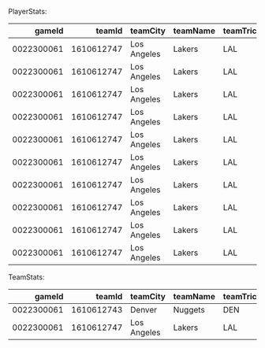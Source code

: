 PlayerStats:

|     gameId |     teamId | teamCity    | teamName   | teamTricode   | teamSlug   |   personId | firstName   | familyName   | nameI        | playerSlug      | position   | comment   |   jerseyNum | minutes   |   effectiveFieldGoalPercentage |   freeThrowAttemptRate |   teamTurnoverPercentage |   offensiveReboundPercentage |   oppEffectiveFieldGoalPercentage |   oppFreeThrowAttemptRate |   oppTeamTurnoverPercentage |   oppOffensiveReboundPercentage |
|-----------:|-----------:|:------------|:-----------|:--------------|:-----------|-----------:|:------------|:-------------|:-------------|:----------------|:-----------|:----------|------------:|:----------|-------------------------------:|-----------------------:|-------------------------:|-----------------------------:|----------------------------------:|--------------------------:|----------------------------:|--------------------------------:|
| 0022300061 | 1610612747 | Los Angeles | Lakers     | LAL           | lakers     |    1627752 | Taurean     | Prince       | T. Prince    | taurean-prince  | F          |           |          12 | 29:53     |                          0.458 |                  0.271 |                    0.125 |                        0.027 |                             0.578 |                     0.109 |                       0.089 |                           0.214 |
| 0022300061 | 1610612747 | Los Angeles | Lakers     | LAL           | lakers     |       2544 | LeBron      | James        | L. James     | lebron-james    | F          |           |          23 | 29:01     |                          0.607 |                  0.214 |                    0.07  |                        0.033 |                             0.598 |                     0.089 |                       0.116 |                           0.208 |
| 0022300061 | 1610612747 | Los Angeles | Lakers     | LAL           | lakers     |     203076 | Anthony     | Davis        | A. Davis     | anthony-davis   | C          |           |           3 | 34:09     |                          0.5   |                  0.25  |                    0.137 |                        0.026 |                             0.632 |                     0.147 |                       0.118 |                           0.185 |
| 0022300061 | 1610612747 | Los Angeles | Lakers     | LAL           | lakers     |    1630559 | Austin      | Reaves       | A. Reaves    | austin-reaves   | G          |           |          15 | 31:20     |                          0.452 |                  0.258 |                    0.132 |                        0.103 |                             0.576 |                     0.121 |                       0.099 |                           0.207 |
| 0022300061 | 1610612747 | Los Angeles | Lakers     | LAL           | lakers     |    1626156 | D'Angelo    | Russell      | D. Russell   | dangelo-russell | G          |           |           1 | 36:11     |                          0.591 |                  0.242 |                    0.099 |                        0     |                             0.587 |                     0.13  |                       0.118 |                           0.2   |
| 0022300061 | 1610612747 | Los Angeles | Lakers     | LAL           | lakers     |    1629060 | Rui         | Hachimura    | R. Hachimura | rui-hachimura   |            |           |          28 | 14:38     |                          0.344 |                  0.063 |                    0.213 |                        0.095 |                             0.482 |                     0.179 |                       0.155 |                           0.2   |
| 0022300061 | 1610612747 | Los Angeles | Lakers     | LAL           | lakers     |    1629216 | Gabe        | Vincent      | G. Vincent   | gabe-vincent    |            |           |           7 | 22:18     |                          0.39  |                  0.098 |                    0.183 |                        0.037 |                             0.714 |                     0.057 |                       0.18  |                           0.286 |
| 0022300061 | 1610612747 | Los Angeles | Lakers     | LAL           | lakers     |    1629637 | Jaxson      | Hayes        | J. Hayes     | jaxson-hayes    |            |           |          11 | 6:54      |                          0.4   |                  0.2   |                    0.155 |                        0     |                             0.75  |                     0.2   |                       0.092 |                           0.25  |
| 0022300061 | 1610612747 | Los Angeles | Lakers     | LAL           | lakers     |    1629629 | Cam         | Reddish      | C. Reddish   | cam-reddish     |            |           |           5 | 17:38     |                          0.625 |                  0.188 |                    0.087 |                        0.133 |                             0.589 |                     0.25  |                       0.181 |                           0.267 |
| 0022300061 | 1610612747 | Los Angeles | Lakers     | LAL           | lakers     |    1626174 | Christian   | Wood         | C. Wood      | christian-wood  |            |           |          35 | 15:28     |                          0.654 |                  0.231 |                    0.072 |                        0.083 |                             0.66  |                     0.2   |                       0.11  |                           0.25  |

TeamStats:

|     gameId |     teamId | teamCity    | teamName   | teamTricode   | teamSlug   | minutes   |   effectiveFieldGoalPercentage |   freeThrowAttemptRate |   teamTurnoverPercentage |   offensiveReboundPercentage |   oppEffectiveFieldGoalPercentage |   oppFreeThrowAttemptRate |   oppTeamTurnoverPercentage |   oppOffensiveReboundPercentage |
|-----------:|-----------:|:------------|:-----------|:--------------|:-----------|:----------|-------------------------------:|-----------------------:|-------------------------:|-----------------------------:|----------------------------------:|--------------------------:|----------------------------:|--------------------------------:|
| 0022300061 | 1610612743 | Denver      | Nuggets    | DEN           | nuggets    | 240:00    |                          0.604 |                  0.132 |                    0.126 |                        0.289 |                             0.511 |                     0.222 |                       0.125 |                           0.346 |
| 0022300061 | 1610612747 | Los Angeles | Lakers     | LAL           | lakers     | 240:00    |                          0.511 |                  0.222 |                    0.125 |                        0.346 |                             0.604 |                     0.132 |                       0.126 |                           0.289 |